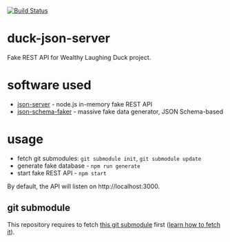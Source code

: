 [![Build Status](https://travis-ci.org/wealthy-laughing-duck/duck-json-server.svg?branch=master)](https://travis-ci.org/wealthy-laughing-duck/duck-json-server)

# duck-json-server

Fake REST API for Wealthy Laughing Duck project.

# software used

 * [json-server](https://github.com/typicode/json-server) - node.js in-memory fake REST API
 * [json-schema-faker](https://github.com/json-schema-faker/json-schema-faker) - massive fake data generator, JSON Schema-based

# usage

 * fetch git submodules: `git submodule init`, `git submodule update`
 * generate fake database - `npm run generate`
 * start fake REST API - `npm start`

By default, the API will listen on http://localhost:3000.

## git submodule

This repository requires to fetch [this git submodule](https://github.com/wealthy-laughing-duck/duck-raml) first ([learn how to fetch it](https://git-scm.com/book/en/v2/Git-Tools-Submodules)).
